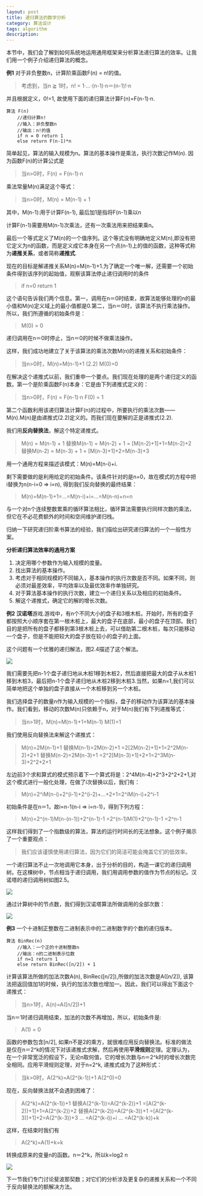 ```yaml
---
layout: post
title: 递归算法的数学分析
category: 算法设计
tags: algorithm
description: 
---
```


本节中，我们会了解到如何系统地运用通用框架来分析算法递归算法的效率。让我们用一个例子介绍递归算法的概念。

**例1** 对于非负整数n，计算阶乘函数F(n) = n!的值。

> 考虑到，当n ≧ 1时，n! = 1·...·(n-1)·n＝(n-1)!·n

并且根据定义，0!=1, 故使用下面的递归算法计算F(n)=F(n-1)·n.

```
算法 F(n)
    //递归计算n!
    //输入：非负整数n
    //输出：n!的值
    if n = 0 return 1
    else return F(n-1)*n
```

简单起见，算法的输入规模为n。算法的基本操作是乘法，执行次数记作M(n). 因为函数F(n)的计算公式是

> 当n>0时，F(n) = F(n-1)·n

乘法常量M(n)满足这个等式：

> 当n>0时，M(n) = M(n-1) + 1

其中，M(n-1):用于计算F(n-1), 最后加1是指将F(n-1)乘以n

计算F(n-1)需要用M(n-1)次乘法，还有一次乘法用来把结果乘n。

最后一个等式定义了M(n)的一个值序列。这个等式没有明确地定义M(n),即没有把它定义为n的函数，而是定义成它本身在另一个点(n-1)上的值的函数，这种等式称为**递推关系**，或者简称**递推式**.

现在的目标是解递推关系M(n)=M(n-1)+1.为了确定一个唯一解，还需要一个初始条件得到该序列的起始值，观察该算法停止递归调用时的条件

> if n=0 return 1

这个语句告诉我们两个信息。第一，调用在n＝0时结束，故算法能够处理的n的最小值和M(n)定义域上的最小值都是0.第二，当n＝0时，该算法不执行乘法操作。所以，我们所遵循的初始条件是：

> M(0) = 0

递归调用在n＝0时停止，当n＝0的时候不做乘法操作。

这样，我们成功地建立了关于该算法的乘法次数M(n)的递推关系和初始条件：

> 当n>0时，M(n)=M(n-1)+1        (2.2)
> M(0)=0

在解决这个递推式以前，我们重申一个要点。我们现在处理的是两个递归定义的函数。第一个是阶乘函数F(n)本身：它是由下列递推式定义的：

> 当n>0时，F(n) = F(n-1)·n
> F(0) = 1

第二个函数利用该递归算法计算F(n)的过程中，所要执行的乘法次数——M(n).M(n)是由递推式(2.2)定义的。而我们现在要解的正是递推式(2.2).

我们用**反向替换法**，解这个特定递推式。

> M(n) = M(n-1) + 1                    替换M(n-1) = M(n-2) + 1
>      = [M(n-2)+1]+1=M(n-2)+2         替换M(n-2) = M(n-3) + 1
>      = [M(n-3)+1]+2=M(n-3)+3

用一个通用方程来描述该模式：M(n)=M(n-i)+i.

剩下需要做的是利用给定的初始条件。该条件针对的是n=0，故在模式的方程中把i替换为n(n-i=0 => i=n), 得到我们反向替换的最终结果：

> M(n)=M(n-1)+1=...=M(n-i)+i=...=M(n-n)+n=n

与一个对n个连续整数累乘的循环算法相比，循环算法需要执行同样次数的乘法，但它在不必花费额外的时间和空间维护递归栈。

归纳一下研究递归阶乘书算法的经验，我们描绘出研究递归算法的一个一般性方案。

**分析递归算法效率的通用方案**

1. 决定用哪个参数作为输入规模的度量。
2. 找出算法的基本操作。
3. 考虑对于相同规模的不同输入，基本操作的执行次数是否不同。如果不同，则必须对最差效率，平均效率以及最优效率作单独研究。
4. 对于算法基本操作的执行次数，建立一个递归关系以及相应的初始条件。
5. 解这个递推式，确定它的解的增长次数。

**例2** **汉诺塔**游戏.游戏中，有n个不同大小的盘子和3根木桩。开始时，所有的盘子都按照大小顺序套在第一根木桩上，最大的盘子在底部，最小的盘子在顶部。我们目的是把所有的盘子都移到第3根木桩上去，可以借助第二根木桩，每次只能移动一个盘子，但是不能把较大的盘子放在较小的盘子的上面。

这个问题有一个优雅的递归解法，图2.4描述了这个解法。

![](https://github.com/arcticlion/reading-lists/blob/master/Introduction%20to%20the%20Design%20and%20Analysis%20of%20Algorithms/02%20Fundamentals%20of%20the%20Analysis%20of%20Algorithm%20Efficiency/屏幕截图%202014-11-29%2000.17.59.png)

我们需要先把n-1个盘子递归地从木桩1移到木桩2，然后直接把最大的盘子从木桩1移到木桩3，最后把n-1个盘子递归地从木桩2移到木桩3.当然，如果n=1,我们可以简单地把这个单独的盘子直接从一个木桩移到另一个木桩。

我们选择盘子的数量n作为输入规模的一个指标，盘子的移动作为该算法的基本操作。我们看到，移动的次数M(n)只依赖于n，对于M(n)我们有下列递推等式：

> 当n>1时，M(n)=M(n-1)+1+M(n-1)
> M(1)=1

我们使用反向替换法来解这个递推式：

> M(n)=2M(n-1)+1                           替换M(n-1)=2M(n-2)+1
>     =2[2M(n-2)+1]+1=2^2M(n-2)+2+1        替换M(n-2)=2M(n-3)+1
>     =2^2[M(n-3)+1]+2+1=2^3M(n-3)+2^2+2+1

左边前3个求和算式的模式预示着下一个算式将是：2^4M(n-4)+2^3+2^2+2+1,对这个模式进行一般化处理，在做了i次替换以后，我们有：

> M(n)=2^iM(n-i)+2^(i-1)+2^(i-2)+...+2+1=2^iM(n-i)+2^i-1

初始条件是在n＝1，故i=n-1(n-i => i=n-1)，得到下列方程：

> M(n)=2^(n-1)M(n-(n-1))+2^(n-1)-1
>     =2^(n-1)M(1)+2^(n-1)-1
>     =2^n-1

这样我们得到了一个指数级的算法，算法的运行时间长的无法想象。这个例子揭示了一个重要观点：

> 我们应该谨慎使用递归算法，因为它们的简洁可能会掩盖它们的低效率。

一个递归算法不止一次地调用它本身，出于分析的目的，构造一课它的递归调用树。在这棵树中，节点相当于递归调用，我们用调用参数的值作为节点的标记。汉诺塔的递归调用树如图2.5。

![](https://github.com/arcticlion/reading-lists/blob/master/Introduction%20to%20the%20Design%20and%20Analysis%20of%20Algorithms/02%20Fundamentals%20of%20the%20Analysis%20of%20Algorithm%20Efficiency/屏幕截图%202014-11-29%2000.41.08.png)

通过计算树中的节点数，我们得到汉诺塔算法所做调用的全部次数：

![](https://github.com/arcticlion/reading-lists/blob/master/Introduction%20to%20the%20Design%20and%20Analysis%20of%20Algorithms/02%20Fundamentals%20of%20the%20Analysis%20of%20Algorithm%20Efficiency/屏幕截图%202014-11-29%2000.42.49.png)

**例3** 一个十进制正整数在二进制表示中的二进制数字的个数的递归版本。

```
算法 BinRec(n)
    //输入：一个正的十进制整数n
    //输出：n的二进制表示位数
    if n=1 return 1
    else return BinRec([n/2]) + 1
```

计算该算法所做的加法次数A(n), BinRec([n/2]),所做的加法次数是A([n/2]), 该算法把返回值加1的时候，执行的加法次数也增加一。因此，我们可以得出下面这个递推式：

> 当n>1时，A(n)=A([n/2])+1

当n＝1时递归调用结束，加法的次数不再增加，所以，初始条件是:

> A(1) = 0

函数的参数包含[n/2], 如果n不是2的乘方，就很难应用反向替换法。标准的做法是仅在n＝2^k的情况下对该递推式求解，然后再使用**平滑规则**定理。定理认为，在一个非常宽泛的假设下，无论n取何值，它的增长次数与n＝2^k时的增长次数完全相同。应用平滑规则定理，对于n=2^k, 递推式成为了这种形式：

> 当k>0时，A(2^k)=A(2^(k-1))+1
> A(2^0)=0

现在，反向替换法就不会遇到困难了：

> A(2^k)=A(2^(k-1))+1                           替换A(2^(k-1))=A(2^(k-2))+1
>       =[A(2^(k-2))+1]+1=A(2^(k-2))+2          替换A(2^(k-2))=A(2^(k-3))+1
>       =[A(2^(k-3))+1]+2=A(2^(k-3))+3
>       ...
>       =A(2^(k-i))+i
>       ...
>       =A(2^(k-k))+k

这样，在结束时我们有

> A(2^k)=A(1)+k=k

转换成原来的变量n的函数。n＝2^k，所以k=log2 n

![](https://github.com/arcticlion/reading-lists/blob/master/Introduction%20to%20the%20Design%20and%20Analysis%20of%20Algorithms/02%20Fundamentals%20of%20the%20Analysis%20of%20Algorithm%20Efficiency/屏幕截图%202014-11-29%2001.07.22.png)

下一节我们专门讨论斐波那契数；对它们的分析涉及更复杂的递推关系和一个不同于反向替换法的额解决方法。

